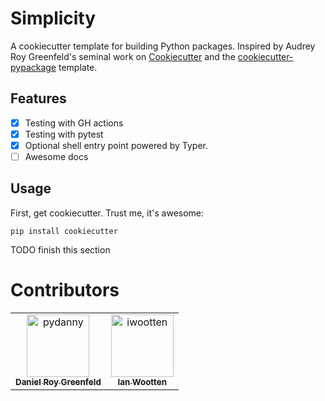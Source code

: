 # Simplicity

A cookiecutter template for building Python packages. Inspired by Audrey Roy Greenfeld's seminal work on [Cookiecutter](https://github.com/cookiecutter/cookiecutter) and the [cookiecutter-pypackage](https://github.com/audreyfeldroy/cookiecutter-pypackage) template.

## Features

- [x] Testing with GH actions
- [x] Testing with pytest
- [x] Optional shell entry point powered by Typer.
- [ ] Awesome docs

## Usage

First, get cookiecutter. Trust me, it's awesome:

```
pip install cookiecutter
```

TODO finish this section

# Contributors

<!-- readme: contributors -start -->
<table>
<tr>
    <td align="center">
        <a href="https://github.com/pydanny">
            <img src="https://avatars.githubusercontent.com/u/62857?v=4" width="100;" alt="pydanny"/>
            <br />
            <sub><b>Daniel Roy Greenfeld</b></sub>
        </a>
    </td>
    <td align="center">
        <a href="https://github.com/iwootten">
            <img src="https://avatars.githubusercontent.com/u/3598161?v=4" width="100;" alt="iwootten"/>
            <br />
            <sub><b>Ian Wootten</b></sub>
        </a>
    </td></tr>
</table>
<!-- readme: contributors -end -->
